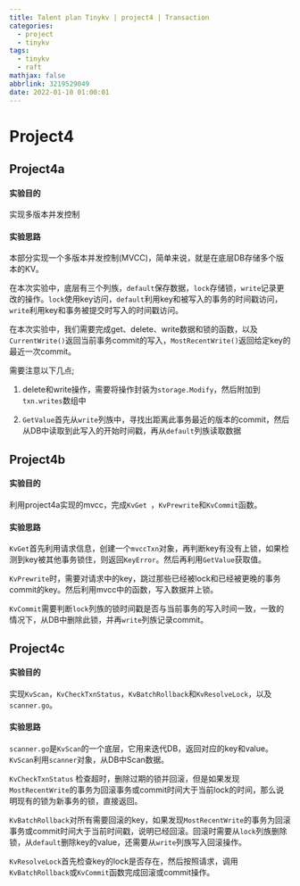 ```yaml
---
title: Talent plan Tinykv | project4 | Transaction
categories:
  - project
  - tinykv
tags:
  - tinykv
  - raft
mathjax: false
abbrlink: 3219529049
date: 2022-01-10 01:00:01
---
```



# Project4

## Project4a

#### 实验目的

实现多版本并发控制

#### 实验思路

本部分实现一个多版本并发控制(MVCC)，简单来说，就是在底层DB存储多个版本的KV。

在本次实验中，底层有三个列族，`default`保存数据，`lock`存储锁，`write`记录更改的操作。`lock`使用key访问，`default`利用key和被写入的事务的时间戳访问，`write`利用key和事务被提交时写入的时间戳访问。

在本次实验中，我们需要完成get、delete、write数据和锁的函数，以及`CurrentWrite()`返回当前事务commit的写入，`MostRecentWrite()`返回给定key的最近一次commit。

需要注意以下几点;
1. delete和write操作，需要将操作封装为`storage.Modify`，然后附加到`txn.writes`数组中

2. `GetValue`首先从`write`列族中，寻找出距离此事务最近的版本的commit，然后从DB中读取到此写入的开始时间戳，再从`default`列族读取数据

## Project4b

#### 实验目的

利用project4a实现的mvcc，完成`KvGet `，`KvPrewrite`和`KvCommit`函数。

#### 实验思路

`KvGet`首先利用请求信息，创建一个`mvccTxn`对象，再判断key有没有上锁，如果检测到key被其他事务锁住，则返回`KeyError`。然后再利用`GetValue`获取值。

`KvPrewrite`时，需要对请求中的key，跳过那些已经被lock和已经被更晚的事务commit的key。然后利用mvcc中的函数，写入数据并上锁。

`KvCommit`需要判断`lock`列族的锁时间戳是否与当前事务的写入时间一致，一致的情况下，从DB中删除此锁，并再`write`列族记录commit。

## Project4c

#### 实验目的

实现`KvScan`，`KvCheckTxnStatus`，`KvBatchRollback`和`KvResolveLock`，以及`scanner.go`。

#### 实验思路

`scanner.go`是`KvScan`的一个底层，它用来迭代DB，返回对应的key和value。`KvScan`利用`scanner`对象，从DB中Scan数据。

`KvCheckTxnStatus` 检查超时，删除过期的锁并回滚，但是如果发现`MostRecentWrite`的事务为回滚事务或commit时间大于当前lock的时间，那么说明现有的锁为新事务的锁，直接返回。

`KvBatchRollback`对所有需要回滚的key，如果发现`MostRecentWrite`的事务为回滚事务或commit时间大于当前时间戳，说明已经回滚。回滚时需要从`lock`列族删除锁，从`default`删除key的value，还需要从`write`列族写入回滚操作。

`KvResolveLock`首先检查key的lock是否存在，然后按照请求，调用`KvBatchRollback`或`KvCommit`函数完成回滚或commit操作。
